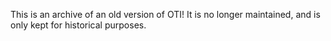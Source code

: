 This is an archive of an old version of OTI! It is no longer maintained, and is only
kept for historical purposes.
